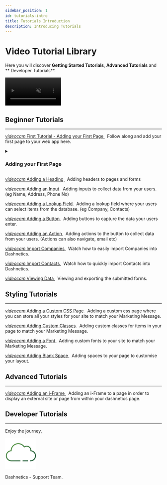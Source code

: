 ```yaml
---
sidebar_position: 1
id: tutorials-intro
title: Tutorials Introduction
description: Introducing Tutorials
---
```


# Video Tutorial Library

Here you will discover **Getting Started Tutorials**, **Advanced Tutorials** and ** Developer Tutorials**.


<video width="180px" autoplay loop muted playsinline>
  <source src="/vids/Dashnetics-Intro.mp4" type="video/mp4">
</video>

## Beginner Tutorials
---
[<i className="material-icons-h2">videocam</i> First Tutorial - Adding your First Page ](/vids/Dashnetics-addapage.mp4) &nbsp; Follow along and add your first page to your web app here.

<details>

<summary>

<h3 style={{ display: 'inline'}}> Adding your First Page </h3>

</summary><p></p>

Welcome to the first video in the Dashnetics Video Tutorial Series.

For the best experience, we recommend you follow along with these Tutorials 

as you work on your own dashnetics server, pausing the video whenever you need to.

In this first video we will unbox a blank Dashnetics Application and add our first page.

After receiving a link and login details from your dashnetics team

The first thing to note is that Dashnetics is made up of two sites,  

your public facing site which will start out blank

and a password protected administration site which you will use to build your front facing site.

the difference between the two is an admin dot at the front of the admin site.

Once we've logged in to the admin site we can begin building our web application, 

Lets create our first page. 

The first option under the menu  is "Page Settings"

The button under Page Settings is "Add"

Lets give it a name e.g. "Home Page" and a URI e.g. "home"

Its our only page, so let's tick the "default" option which will make it our users' landing page.

Once we save, we can refresh our public facing site and see it has redirected us to our first page, which is blank.


</details>
<p></p>


[<i className="material-icons-h2">videocam</i> Adding a Heading ](/vids/Dashnetics-addheader.mp4)  &nbsp; Adding headers to pages and forms

[<i className="material-icons-h2">videocam</i> Adding an Input ](/vids/Dashnetics-addinputs.mp4)  &nbsp; Adding inputs to collect data from your users. (eg Name, Address, Phone No)

[<i className="material-icons-h2">videocam</i> Adding a Lookup Field ](/vids/Dashnetics-AddLookup.mp4)  &nbsp; Adding a lookup field where your users can select items from the database. (eg Company, Contacts)

[<i className="material-icons-h2">videocam</i> Adding a Button ](/vids/Dashnetics-addbutton.mp4)  &nbsp; Adding buttons to capture the data your users enter.

[<i className="material-icons-h2">videocam</i> Adding an Action ](/vids/Dashnetics-addaction.mp4)  &nbsp; Adding actions to the button to collect data from your users. (Actions can also navigate, email etc) 

[<i className="material-icons-h2">videocam</i> Import Companies ](/vids/Dashnetics-Import-Companies.mp4)  &nbsp; Watch how to easily import Companies into Dashnetics.

[<i className="material-icons-h2">videocam</i> Import Contacts ](/vids/Dashnetics-Import-Contacts.mp4)  &nbsp; Watch how to quickly import Contacts into Dashnetics.

[<i className="material-icons-h2">videocam</i> Viewing Data ](/vids/Dashnetics-submittedforms.mp4)  &nbsp; Viewing and exporting the submitted forms. 

## Styling Tutorials
---
[<i className="material-icons-h2">videocam</i> Adding a Custom CSS Page ](/vids/Dashnetics-addcustomcsspage.mp4)  &nbsp; Adding a custom css page where you can store all your styles for your site to match your Marketing Message.

[<i className="material-icons-h2">videocam</i> Adding Custom Classes ](/vids/Dashnetics-addcustomclasses.mp4)  &nbsp; Adding custom classes for items in your page to match your Marketing Message.

[<i className="material-icons-h2">videocam</i> Adding a Font ](/vids/Dashnetics-addfont.mp4)  &nbsp; Adding custom fonts to your site to match your Marketing Message.

[<i className="material-icons-h2">videocam</i> Adding Blank Space ](/vids/Dashnetics-addspace.mp4)  &nbsp; Adding spaces to your page to customise your layout.


## Advanced Tutorials
---
[<i className="material-icons-h2">videocam</i> Adding an i-Frame ](/vids/Dashnetics-addiframe.mp4)  &nbsp; Adding an i-Frame to a page in order to display an external site or page from within your dashnetics page. 

## Developer Tutorials
---

<div className="features-icon-container"></div>


Enjoy the journey, 

[ ![](/img/favicon.png) ](https://dashnetics.com.au)

Dashnetics - Support Team.


